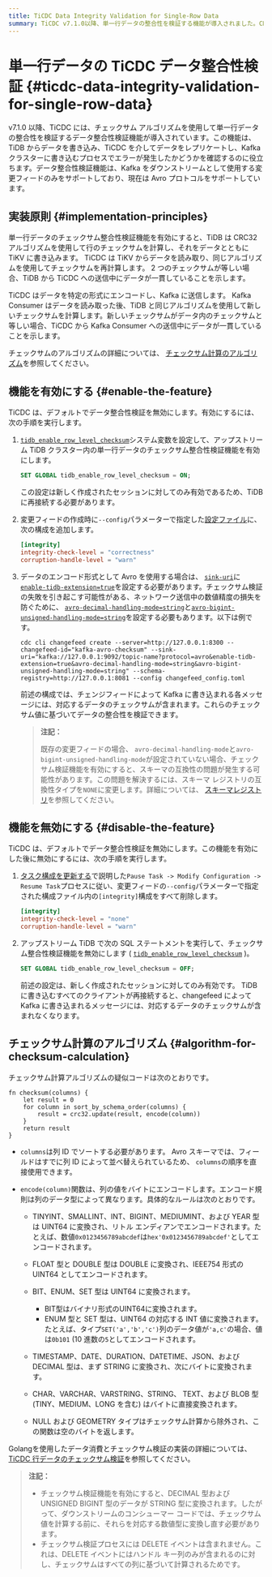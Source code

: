 ```yaml
---
title: TiCDC Data Integrity Validation for Single-Row Data
summary: TiCDC v7.1.0以降、単一行データの整合性を検証する機能が導入されました。CRC32アルゴリズムを使用して行のチェックサムを計算し、TiKVに書き込みます。TiCDCは同じアルゴリズムを使用してチェックサムを再計算し、データの整合性を確認します。データ整合性検証を有効にするには、システム変数を設定し、設定ファイルに構成を追加します。チェックサム計算のアルゴリズムは、列のデータ型によって異なります。
---
```


# 単一行データの TiCDC データ整合性検証 {#ticdc-data-integrity-validation-for-single-row-data}

v7.1.0 以降、TiCDC には、チェックサム アルゴリズムを使用して単一行データの整合性を検証するデータ整合性検証機能が導入されています。この機能は、TiDB からデータを書き込み、TiCDC を介してデータをレプリケートし、Kafka クラスターに書き込むプロセスでエラーが発生したかどうかを確認するのに役立ちます。データ整合性検証機能は、Kafka をダウンストリームとして使用する変更フィードのみをサポートしており、現在は Avro プロトコルをサポートしています。

## 実装原則 {#implementation-principles}

単一行データのチェックサム整合性検証機能を有効にすると、TiDB は CRC32 アルゴリズムを使用して行のチェックサムを計算し、それをデータとともに TiKV に書き込みます。 TiCDC は TiKV からデータを読み取り、同じアルゴリズムを使用してチェックサムを再計算します。 2 つのチェックサムが等しい場合、TiDB から TiCDC への送信中にデータが一貫していることを示します。

TiCDC はデータを特定の形式にエンコードし、Kafka に送信します。 Kafka Consumer はデータを読み取った後、TiDB と同じアルゴリズムを使用して新しいチェックサムを計算します。新しいチェックサムがデータ内のチェックサムと等しい場合、TiCDC から Kafka Consumer への送信中にデータが一貫していることを示します。

チェックサムのアルゴリズムの詳細については、 [チェックサム計算のアルゴリズム](#algorithm-for-checksum-calculation)を参照してください。

## 機能を有効にする {#enable-the-feature}

TiCDC は、デフォルトでデータ整合性検証を無効にします。有効にするには、次の手順を実行します。

1.  [`tidb_enable_row_level_checksum`](/system-variables.md#tidb_enable_row_level_checksum-new-in-v710)システム変数を設定して、アップストリーム TiDB クラスター内の単一行データのチェックサム整合性検証機能を有効にします。

    ```sql
    SET GLOBAL tidb_enable_row_level_checksum = ON;
    ```

    この設定は新しく作成されたセッションに対してのみ有効であるため、TiDB に再接続する必要があります。

2.  変更フィードの作成時に`--config`パラメーターで指定した[設定ファイル](/ticdc/ticdc-changefeed-config.md#changefeed-configuration-parameters)に、次の構成を追加します。

    ```toml
    [integrity]
    integrity-check-level = "correctness"
    corruption-handle-level = "warn"
    ```

3.  データのエンコード形式として Avro を使用する場合は、 [`sink-uri`](/ticdc/ticdc-sink-to-kafka.md#configure-sink-uri-for-kafka)に[`enable-tidb-extension=true`](/ticdc/ticdc-sink-to-kafka.md#configure-sink-uri-for-kafka)を設定する必要があります。チェックサム検証の失敗を引き起こす可能性がある、ネットワーク送信中の数値精度の損失を防ぐために、 [`avro-decimal-handling-mode=string`](/ticdc/ticdc-sink-to-kafka.md#configure-sink-uri-for-kafka)と[`avro-bigint-unsigned-handling-mode=string`](/ticdc/ticdc-sink-to-kafka.md#configure-sink-uri-for-kafka)を設定する必要もあります。以下は例です。

    ```shell
    cdc cli changefeed create --server=http://127.0.0.1:8300 --changefeed-id="kafka-avro-checksum" --sink-uri="kafka://127.0.0.1:9092/topic-name?protocol=avro&enable-tidb-extension=true&avro-decimal-handling-mode=string&avro-bigint-unsigned-handling-mode=string" --schema-registry=http://127.0.0.1:8081 --config changefeed_config.toml
    ```

    前述の構成では、チェンジフィードによって Kafka に書き込まれる各メッセージには、対応するデータのチェックサムが含まれます。これらのチェックサム値に基づいてデータの整合性を検証できます。

    > **注記：**
    >
    > 既存の変更フィードの場合、 `avro-decimal-handling-mode`と`avro-bigint-unsigned-handling-mode`が設定されていない場合、チェックサム検証機能を有効にすると、スキーマの互換性の問題が発生する可能性があります。この問題を解決するには、スキーマ レジストリの互換性タイプを`NONE`に変更します。詳細については、 [スキーマレジストリ](https://docs.confluent.io/platform/current/schema-registry/fundamentals/avro.html#no-compatibility-checking)を参照してください。

## 機能を無効にする {#disable-the-feature}

TiCDC は、デフォルトでデータ整合性検証を無効にします。この機能を有効にした後に無効にするには、次の手順を実行します。

1.  [タスク構成を更新する](/ticdc/ticdc-manage-changefeed.md#update-task-configuration)で説明した`Pause Task -> Modify Configuration -> Resume Task`プロセスに従い、変更フィードの`--config`パラメーターで指定された構成ファイル内の`[integrity]`構成をすべて削除します。

    ```toml
    [integrity]
    integrity-check-level = "none"
    corruption-handle-level = "warn"
    ```

2.  アップストリーム TiDB で次の SQL ステートメントを実行して、チェックサム整合性検証機能を無効にします ( [`tidb_enable_row_level_checksum`](/system-variables.md#tidb_enable_row_level_checksum-new-in-v710) )。

    ```sql
    SET GLOBAL tidb_enable_row_level_checksum = OFF;
    ```

    前述の設定は、新しく作成されたセッションに対してのみ有効です。 TiDB に書き込むすべてのクライアントが再接続すると、changefeed によって Kafka に書き込まれるメッセージには、対応するデータのチェックサムが含まれなくなります。

## チェックサム計算のアルゴリズム {#algorithm-for-checksum-calculation}

チェックサム計算アルゴリズムの疑似コードは次のとおりです。

    fn checksum(columns) {
        let result = 0
        for column in sort_by_schema_order(columns) {
            result = crc32.update(result, encode(column))
        }
        return result
    }

-   `columns`は列 ID でソートする必要があります。 Avro スキーマでは、フィールドはすでに列 ID によって並べ替えられているため、 `columns`の順序を直接使用できます。

-   `encode(column)`関数は、列の値をバイトにエンコードします。エンコード規則は列のデータ型によって異なります。具体的なルールは次のとおりです。

    -   TINYINT、SMALLINT、INT、BIGINT、MEDIUMINT、および YEAR 型は UINT64 に変換され、リトル エンディアンでエンコードされます。たとえば、数値`0x0123456789abcdef`は`hex'0x0123456789abcdef'`としてエンコードされます。

    -   FLOAT 型と DOUBLE 型は DOUBLE に変換され、IEEE754 形式の UINT64 としてエンコードされます。

    -   BIT、ENUM、SET 型は UINT64 に変換されます。

        -   BIT型はバイナリ形式のUINT64に変換されます。
        -   ENUM 型と SET 型は、UINT64 の対応する INT 値に変換されます。たとえば、タイプ`SET('a','b','c')`列のデータ値が`'a,c'`の場合、値は`0b101` (10 進数の`5`としてエンコードされます。

    -   TIMESTAMP、DATE、DURATION、DATETIME、JSON、および DECIMAL 型は、まず STRING に変換され、次にバイトに変換されます。

    -   CHAR、VARCHAR、VARSTRING、STRING、 TEXT、および BLOB 型 (TINY、MEDIUM、LONG を含む) はバイトに直接変換されます。

    -   NULL および GEOMETRY タイプはチェックサム計算から除外され、この関数は空のバイトを返します。

Golangを使用したデータ消費とチェックサム検証の実装の詳細については、 [TiCDC 行データのチェックサム検証](/ticdc/ticdc-avro-checksum-verification.md)を参照してください。

> **注記：**
>
> -   チェックサム検証機能を有効にすると、DECIMAL 型および UNSIGNED BIGINT 型のデータが STRING 型に変換されます。したがって、ダウンストリームのコンシューマー コードでは、チェックサム値を計算する前に、それらを対応する数値型に変換し直す必要があります。
> -   チェックサム検証プロセスには DELETE イベントは含まれません。これは、DELETE イベントにはハンドル キー列のみが含まれるのに対し、チェックサムはすべての列に基づいて計算されるためです。
